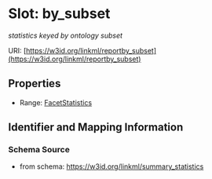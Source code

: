 # Slot: by_subset
_statistics keyed by ontology subset_


URI: [https://w3id.org/linkml/reportby_subset](https://w3id.org/linkml/reportby_subset)



<!-- no inheritance hierarchy -->


## Properties

 * Range: [FacetStatistics](FacetStatistics.md)



## Identifier and Mapping Information







### Schema Source


* from schema: https://w3id.org/linkml/summary_statistics



